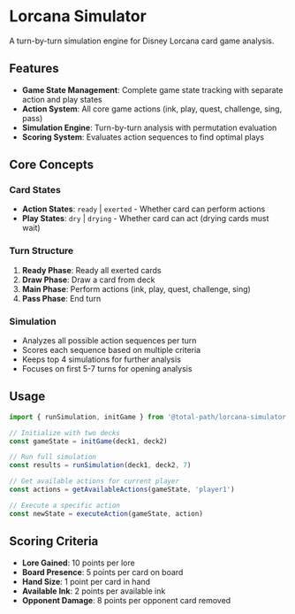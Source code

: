 # Lorcana Simulator

A turn-by-turn simulation engine for Disney Lorcana card game analysis.

## Features

- **Game State Management**: Complete game state tracking with separate action and play states
- **Action System**: All core game actions (ink, play, quest, challenge, sing, pass)
- **Simulation Engine**: Turn-by-turn analysis with permutation evaluation
- **Scoring System**: Evaluates action sequences to find optimal plays

## Core Concepts

### Card States
- **Action States**: `ready` | `exerted` - Whether card can perform actions
- **Play States**: `dry` | `drying` - Whether card can act (drying cards must wait)

### Turn Structure
1. **Ready Phase**: Ready all exerted cards
2. **Draw Phase**: Draw a card from deck
3. **Main Phase**: Perform actions (ink, play, quest, challenge, sing)
4. **Pass Phase**: End turn

### Simulation
- Analyzes all possible action sequences per turn
- Scores each sequence based on multiple criteria
- Keeps top 4 simulations for further analysis
- Focuses on first 5-7 turns for opening analysis

## Usage

```javascript
import { runSimulation, initGame } from '@total-path/lorcana-simulator'

// Initialize with two decks
const gameState = initGame(deck1, deck2)

// Run full simulation
const results = runSimulation(deck1, deck2, 7)

// Get available actions for current player
const actions = getAvailableActions(gameState, 'player1')

// Execute a specific action
const newState = executeAction(gameState, action)
```

## Scoring Criteria

- **Lore Gained**: 10 points per lore
- **Board Presence**: 5 points per card on board
- **Hand Size**: 1 point per card in hand
- **Available Ink**: 2 points per available ink
- **Opponent Damage**: 8 points per opponent card removed
